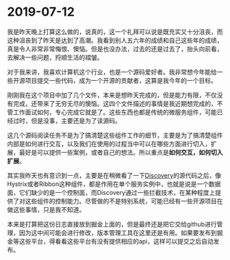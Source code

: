 # 2019-07-12
我是昨天晚上打算这么做的，说真的，这一个礼拜可以说是既充实又十分沮丧，而这种沮丧到了昨天是达到了高潮。我看到别人五六年的成绩和自己这些年的成绩，真是令人非常非常悔恨、懊恼。但是也没办法，过去的还是过去了，抬头向前看，去解决一些问题，捋顺生活的褶皱。

对于我来讲，我喜欢计算机这个行业，也是一个源码爱好者。我非常想今年能给一些开源项目提交一些代码，成为一个开源的贡献者，这算是我今年的一个目标。

刚刚我在这个项目中加了几个文件，本来是想昨天完成的，但是能力有限，不仅没有完成，还带来了无穷无尽的懊恼。这四个文件描述的事情是我近期想完成的，不管工作面试如何，专心完成它就是了。这些东西也都是传统的微服务组件，可能已经过时，但是没事，主要还是为了读源码。

这几个源码阅读任务不是为了搞清楚这些组件工作的细节，主要是为了搞清楚组件内部是如何进行交互，以及我们在使用的过程当中可以在哪些方面进行切入，扩展，最好是可以提供一些案例，或者自己的想法。所以重点是**如何交互，如何切入扩展**。

其实我昨天也有意识到一点，主要是在稍微看了一下[Discovery](https://github.com/Nepxion/Discovery)的源代码之后，像Hystrix或者Ribbon这种组件，都是作用在单个服务实例中，也就是说是一个数据面，它们缺少的是一个控制面，而Discovery通过一些拦截技术，在某种程度上提供了对这些组件的控制能力。尽管做的不是特别系统，可能已经有一些开源项目在做这些事情，只是我不知道。

本来是打算把这份日志直接放到掘金上面的，但是最终还是把它交给github进行管理，因为这中间可能会进行修改，版本管理工具在这里还是有用。如果要发布到掘金等这些平台，得看看这些平台有没有提供相应的api，这样可以提交之后自动发布。

